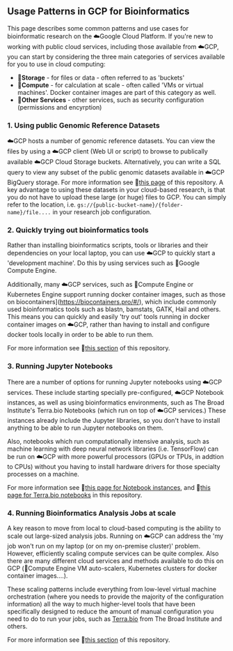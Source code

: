 
## Usage Patterns in GCP for Bioinformatics

This page describes some common patterns and use cases for bioinformatic research on the ☁️Google Cloud Platform.
If you're new to working with public cloud services, including those available from ☁️GCP, you can start by considering the three main categories of services available for you to use in cloud computing:
- 🔷**Storage** - for files or data - often referred to as 'buckets'
- 🔶**Compute** - for calculation at scale - often called 'VMs or virtual machines'.  Docker container images are part of this category as well.
- 🔴**Other Services** - other services, such as security configuration (permissions and encyrption) 



### 1. Using public Genomic Reference Datasets

☁️GCP hosts a number of genomic reference datasets.  You can view the files by using a ☁️GCP client (Web UI or script) to browse to publically available ☁️GCP Cloud Storage buckets.  Alternatively, you can write a SQL query to view any subset of the public genomic datasets available in ☁️GCP BigQuery storage.  For more information see 📗[this page](https://github.com/lynnlangit/gcp-for-bioinformatics/blob/master/1_Files_%26_Data/2_Use_public_genomic_datasets.md) of this repository. A key advantage to using these datasets in your cloud-based research, is that you do not have to upload these large (or huge) files to GCP.  You can simply refer to the location, i.e. `gs://{public-bucket-name}/{folder-name}/file....` in your research job configuration.

###  2. Quickly trying out bioinformatics tools

Rather than installing bioinformatics scripts, tools or libraries and their dependencies on your local laptop, you can use ☁️GCP to quickly start a 'development machine'. Do this by using services such as 🔶Google Compute Engine.  

Additionally, many ☁️GCP services, such as 🔶Compute Engine or Kubernetes Engine support running docker container images, such as those on biocontainers](https://biocontainers.pro/#/), which include commonly used bioinformatics tools such as blastn, bamstats, GATK, Hail and others.  This means you can quickly and easily 'try out' tools running in docker container images on ☁️GCP, rather than having to install and configure docker tools locally in order to be able to run them.

For more information see 📗[this section](https://github.com/lynnlangit/gcp-for-bioinformatics/tree/master/2_Virtual_Machines_%26_Docker_Containers) of this repository.


### 3.  Running Jupyter Notebooks 

There are a number of options for running Jupyter notebooks using ☁️GCP services.  These include starting specially pre-configured, ☁️GCP Notebook instances, as well as using bioinformatics environments, such as The Broad Institute's Terra.bio Notebooks (which run on top of ☁️GCP services.)  These instances already include the Jupyter libraries, so you don't have to install anything to be able to run Jupyter notebooks on them.

Also, notebooks which run computationally intensive analysis, such as machine learning with deep neural network libraries (i.e. TensorFlow) can be run on ☁️GCP with more powerful processors (GPUs or TPUs, in addtion to CPUs) without you having to install hardware drivers for those specialty processes on a machine.

For more information see 📗[this page for Notebook instances](https://github.com/lynnlangit/gcp-for-bioinformatics/blob/master/2_Virtual_Machines_%26_Docker_Containers/2_Use_Jupyter_Notebook_VM.md), and 📗[this page for Terra.bio notebooks](https://github.com/lynnlangit/gcp-for-bioinformatics/blob/master/2_Virtual_Machines_%26_Docker_Containers/3_Use_Terra.bio_Notebooks.md) in this repository.


### 4.  Running Bioinformatics Analysis Jobs at scale

A key reason to move from local to cloud-based computing is the ability to scale out large-sized analysis jobs. Running on ☁️GCP can address the 'my job won't run on my laptop (or on my on-premise cluster)' problem. However, efficiently scaling compute services can be quite complex.   Also there are many different cloud services and methods available to do this on GCP (🔶Compute Engine VM auto-scalers, Kubernetes clusters for docker container images....).  

These scaling patterns include everything from low-level virtual machine orchestration (where you needs to provide the majority of the configuration information) all the way to much higher-level tools that have been specifically designed to reduce the amount of manual configuration you need to do to run your jobs, such as [Terra.bio](https://terra.bio/) from The Broad Institute and others.

For more information see 📗[this section](https://github.com/lynnlangit/gcp-for-bioinformatics/tree/master/2_Virtual_Machines_%26_Docker_Containers) of this repository.
